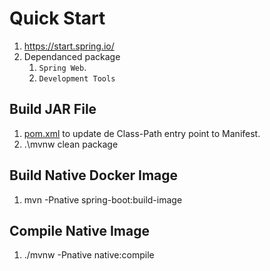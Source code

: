 # Quick Start

1. <https://start.spring.io/>
1. Dependanced package
    1. `Spring Web`.
    1. `Development Tools`

## Build JAR File

1. [pom.xml](/Java/basic/java-maven-test.md) to update de Class-Path entry point to Manifest.
1. .\mvnw clean package

## Build Native Docker Image

1. mvn -Pnative spring-boot:build-image

## Compile Native Image

1. ./mvnw -Pnative native:compile
